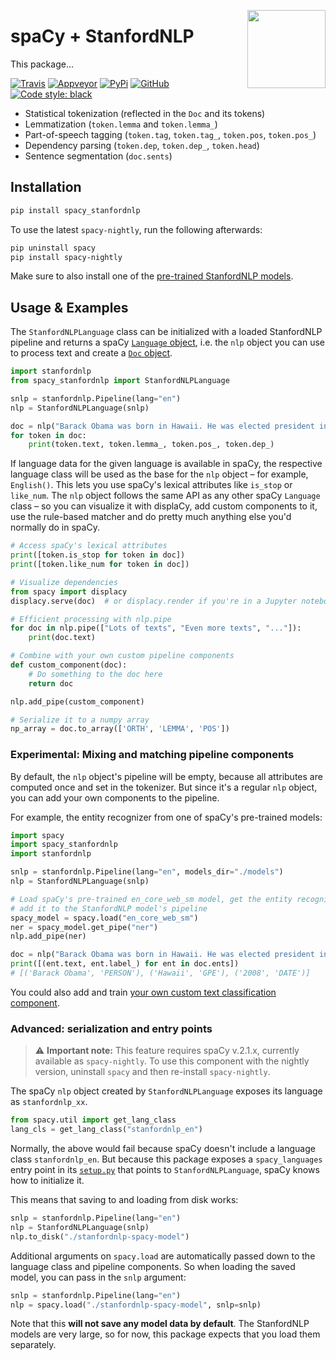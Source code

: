 <a href="https://explosion.ai"><img src="https://explosion.ai/assets/img/logo.svg" width="125" height="125" align="right" /></a>

# spaCy + StanfordNLP

This package...

[![Travis](https://img.shields.io/travis/explosion/spacy_stanfordnlp/master.svg?style=flat-square&logo=travis)](https://travis-ci.org/explosion/spacy_stanfordnlp)
[![Appveyor](https://img.shields.io/appveyor/ci/explosion/spacy_stanfordnlp/master.svg?style=flat-square&logo=appveyor)](https://ci.appveyor.com/project/explosion/spacy_stanfordnlp)
[![PyPi](https://img.shields.io/pypi/v/spacy_stanfordnlp.svg?style=flat-square)](https://pypi.python.org/pypi/spacy_stanfordnlp)
[![GitHub](https://img.shields.io/github/release/explosion/spacy_stanfordnlp/all.svg?style=flat-square)](https://github.com/explosion/spacy_stanfordnlp)
[![Code style: black](https://img.shields.io/badge/code%20style-black-000000.svg?style=flat-square)](https://github.com/ambv/black)

- Statistical tokenization (reflected in the `Doc` and its tokens)
- Lemmatization (`token.lemma` and `token.lemma_`)
- Part-of-speech tagging (`token.tag`, `token.tag_`, `token.pos`, `token.pos_`)
- Dependency parsing (`token.dep`, `token.dep_`, `token.head`)
- Sentence segmentation (`doc.sents`)

## Installation

```bash
pip install spacy_stanfordnlp
```

To use the latest `spacy-nightly`, run the following afterwards:

```bash
pip uninstall spacy
pip install spacy-nightly
```

Make sure to also install one of the
[pre-trained StanfordNLP models](https://stanfordnlp.github.io/stanfordnlp/installation_download.html).

## Usage & Examples

The `StanfordNLPLanguage` class can be initialized with a loaded StanfordNLP
pipeline and returns a spaCy [`Language` object](https://spacy.io/api/language),
i.e. the `nlp` object you can use to process text and create a
[`Doc` object](https://spacy.io/api/doc).

```python
import stanfordnlp
from spacy_stanfordnlp import StanfordNLPLanguage

snlp = stanfordnlp.Pipeline(lang="en")
nlp = StanfordNLPLanguage(snlp)

doc = nlp("Barack Obama was born in Hawaii. He was elected president in 2008.")
for token in doc:
    print(token.text, token.lemma_, token.pos_, token.dep_)
```

If language data for the given language is available in spaCy, the respective
language class will be used as the base for the `nlp` object – for example,
`English()`. This lets you use spaCy's lexical attributes like `is_stop` or
`like_num`. The `nlp` object follows the same API as any other spaCy `Language`
class – so you can visualize it with displaCy, add custom components to it, use
the rule-based matcher and do pretty much anything else you'd normally do in
spaCy.

```python
# Access spaCy's lexical attributes
print([token.is_stop for token in doc])
print([token.like_num for token in doc])

# Visualize dependencies
from spacy import displacy
displacy.serve(doc)  # or displacy.render if you're in a Jupyter notebook

# Efficient processing with nlp.pipe
for doc in nlp.pipe(["Lots of texts", "Even more texts", "..."]):
    print(doc.text)

# Combine with your own custom pipeline components
def custom_component(doc):
    # Do something to the doc here
    return doc

nlp.add_pipe(custom_component)

# Serialize it to a numpy array
np_array = doc.to_array(['ORTH', 'LEMMA', 'POS'])
```

### Experimental: Mixing and matching pipeline components

By default, the `nlp` object's pipeline will be empty, because all attributes
are computed once and set in the tokenizer. But since it's a regular `nlp`
object, you can add your own components to the pipeline.

For example, the entity recognizer from one of spaCy's pre-trained models:

```python
import spacy
import spacy_stanfordnlp
import stanfordnlp

snlp = stanfordnlp.Pipeline(lang="en", models_dir="./models")
nlp = StanfordNLPLanguage(snlp)

# Load spaCy's pre-trained en_core_web_sm model, get the entity recognizer and
# add it to the StanfordNLP model's pipeline
spacy_model = spacy.load("en_core_web_sm")
ner = spacy_model.get_pipe("ner")
nlp.add_pipe(ner)

doc = nlp("Barack Obama was born in Hawaii. He was elected president in 2008.")
print([(ent.text, ent.label_) for ent in doc.ents])
# [('Barack Obama', 'PERSON'), ('Hawaii', 'GPE'), ('2008', 'DATE')]
```

You could also add and train
[your own custom text classification component](https://spacy.io/usage/training#textcat).

### Advanced: serialization and entry points

> ⚠️ **Important note:** This feature requires spaCy v.2.1.x, currently
> available as `spacy-nightly`. To use this component with the nightly version,
> uninstall `spacy` and then re-install `spacy-nightly`.

The spaCy `nlp` object created by `StanfordNLPLanguage` exposes its language as
`stanfordnlp_xx`.

```python
from spacy.util import get_lang_class
lang_cls = get_lang_class("stanfordnlp_en")
```

Normally, the above would fail because spaCy doesn't include a language class
`stanfordnlp_en`. But because this package exposes a `spacy_languages` entry
point in its [`setup.py`](setup.py) that points to `StanfordNLPLanguage`, spaCy
knows how to initialize it.

This means that saving to and loading from disk works:

```python
snlp = stanfordnlp.Pipeline(lang="en")
nlp = StanfordNLPLanguage(snlp)
nlp.to_disk("./stanfordnlp-spacy-model")
```

Additional arguments on `spacy.load` are automatically passed down to the
language class and pipeline components. So when loading the saved model, you can
pass in the `snlp` argument:

```python
snlp = stanfordnlp.Pipeline(lang="en")
nlp = spacy.load("./stanfordnlp-spacy-model", snlp=snlp)
```

Note that this **will not save any model data by default**. The StanfordNLP
models are very large, so for now, this package expects that you load them
separately.
